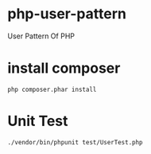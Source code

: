 # php-user-pattern
User Pattern Of PHP
# install composer 

<code>php composer.phar install</code>

# Unit Test 

<code>./vendor/bin/phpunit test/UserTest.php</code>